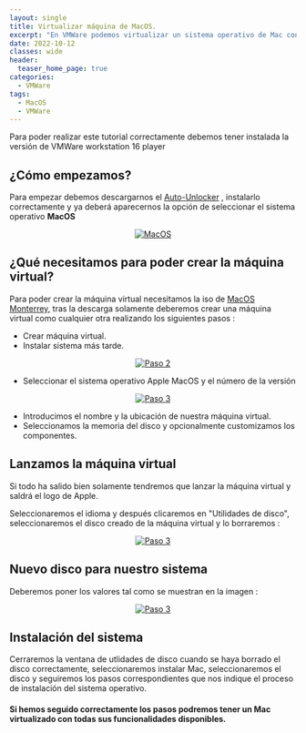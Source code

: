 ```yaml
---
layout: single
title: Virtualizar máquina de MacOS.
excerpt: "En VMWare podemos virtualizar un sistema operativo de Mac con varios pasos sencillos"
date: 2022-10-12
classes: wide
header:
  teaser_home_page: true
categories:
  - VMWare
tags:  
  - MacOS
  - VMWare
---
```


Para poder realizar este tutorial correctamente debemos tener instalada la versión de VMWare workstation 16 player

## ¿Cómo empezamos?

Para empezar debemos descargarnos el <a href="https://github.com/paolo-projects/auto-unlocker/releases/tag/v2.0.0a">Auto-Unlocker</a> , instalarlo correctamente y ya deberá aparecernos la opción de seleccionar el sistema operativo <strong>MacOS</strong>

<p align="center">
  <a href="#">
    <img alt="MacOS" src="https://raw.githubusercontent.com/MiguelCarrera8/web-site/master/assets/images/mac-virtual-vmware/opcion-macos.png"/>
  </a>
</p>

## ¿Qué necesitamos para poder crear la máquina virtual?

Para poder crear la máquina virtual necesitamos la iso de <a href="https://gofile.io/d/FK1m66">MacOS Monterrey</a>, tras la descarga solamente deberemos crear una máquina virtual como cualquier otra realizando los siguientes pasos :

  - Crear máquina virtual.
  - Instalar sistema más tarde.
  <p align="center">
  <a href="#">
    <img alt="Paso 2" src="https://raw.githubusercontent.com/MiguelCarrera8/web-site/master/assets/images/mac-virtual-vmware/pasos-maquina.png"/>
  </a>
  </p>

  - Seleccionar el sistema operativo Apple MacOS y el número de la versión
  <p align="center">
  <a href="#">
    <img alt="Paso 3" src="https://raw.githubusercontent.com/MiguelCarrera8/web-site/master/assets/images/mac-virtual-vmware/opcion-macos-2.png"/>
  </a>
  </p>

  - Introducimos el nombre y la ubicación de nuestra máquina virtual.
  - Seleccionamos la memoria del disco y opcionalmente customizamos los componentes.
  
## Lanzamos la máquina virtual

Si todo ha salido bien solamente tendremos que lanzar la máquina virtual y saldrá el logo de Apple.

Seleccionaremos el idioma y después clicaremos en "Utilidades de disco", seleccionaremos el disco creado de la máquina virtual y lo borraremos :

<p align="center">
  <a href="#">
    <img alt="Paso 3" src="https://raw.githubusercontent.com/MiguelCarrera8/web-site/master/assets/images/mac-virtual-vmware/opcion-macos-3.png"/>
  </a>
  </p>

## Nuevo disco para nuestro sistema

Deberemos poner los valores tal como se muestran en la imagen :

<p align="center">
  <a href="#">
    <img alt="Paso 3" src="https://raw.githubusercontent.com/MiguelCarrera8/web-site/master/assets/images/mac-virtual-vmware/opcion-macos-4.png"/>
  </a>
  </p>

## Instalación del sistema

Cerraremos la ventana de utlidades de disco cuando se haya borrado el disco correctamente, seleccionaremos instalar Mac, seleccionaremos el disco y seguiremos los pasos correspondientes que nos indique el proceso de instalación del sistema operativo.

#### Si hemos seguido correctamente los pasos podremos tener un Mac virtualizado con todas sus funcionalidades disponibles.